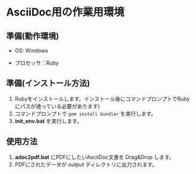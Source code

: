 # AsciiDoc用の作業用環境

## 準備(動作環境)

+ OS: Windows

+ プロセッサ：Ruby

## 準備(インストール方法)

1. Rubyをインストールします。インストール後にコマンドプロンプトでRubyにパスが通っている必要があります)
1. コマンドプロンプトで `gem install bundler` を実行します。
1. **init_env.bat** を実行します。

## 使用方法

1. **adoc2pdf.bat** にPDFにしたいAsciiDoc文書を Drag&Drop します。
1. PDFにされたデータが _output_ ディレクトリに出力されます。
